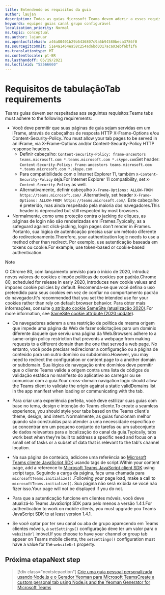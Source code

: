 ```yaml
---
title: Entendendo os requisitos da guia
author: laujan
description: Todas as guias Microsoft Teams devem aderir a esses requisitos.
keywords: equipes guias canal grupo configurável
localization_priority: Normal
ms.topic: conceptual
ms.author: lajanuar
ms.openlocfilehash: a46a80401b29b5436807c9a5b94580beca3786f0
ms.sourcegitcommit: 51e4a1464ea58c254ad6bd0317aca03ebf6bf1f6
ms.translationtype: MT
ms.contentlocale: pt-BR
ms.lasthandoff: 05/19/2021
ms.locfileid: "52566660"
---
```

# <a name="tab-requirements"></a><span data-ttu-id="95788-104">Requisitos de tabulação</span><span class="sxs-lookup"><span data-stu-id="95788-104">Tab requirements</span></span>

<span data-ttu-id="95788-105">Teams guias devem ser respeitadas aos seguintes requisitos:</span><span class="sxs-lookup"><span data-stu-id="95788-105">Teams tabs must adhere to the following requirements:</span></span>

* <span data-ttu-id="95788-106">Você deve permitir que suas páginas de guia sejam servidas em um iFrame, através de cabeçalhos de resposta HTTP X-Frame-Options e/ou Content-Security-Policy..</span><span class="sxs-lookup"><span data-stu-id="95788-106">You must allow your tab pages to be served in an iFrame, via X-Frame-Options and/or Content-Security-Policy HTTP response headers.</span></span>
  * <span data-ttu-id="95788-107">Definir cabeçalho: `Content-Security-Policy: frame-ancestors teams.microsoft.com *.teams.microsoft.com *.skype.com`</span><span class="sxs-lookup"><span data-stu-id="95788-107">Set header: `Content-Security-Policy: frame-ancestors teams.microsoft.com *.teams.microsoft.com *.skype.com`</span></span>
  * <span data-ttu-id="95788-108">Para compatibilidade com o Internet Explorer 11, também `X-Content-Security-Policy` seja.</span><span class="sxs-lookup"><span data-stu-id="95788-108">For Internet Explorer 11 compatibility, set `X-Content-Security-Policy` as well.</span></span>
  * <span data-ttu-id="95788-109">Alternativamente, definir cabeçalho `X-Frame-Options: ALLOW-FROM https://teams.microsoft.com/` .</span><span class="sxs-lookup"><span data-stu-id="95788-109">Alternatively, set header `X-Frame-Options: ALLOW-FROM https://teams.microsoft.com/`.</span></span> <span data-ttu-id="95788-110">Este cabeçalho é preterido, mas ainda respeitado pela maioria dos navegadores.</span><span class="sxs-lookup"><span data-stu-id="95788-110">This header is deprecated but still respected by most browsers.</span></span>
* <span data-ttu-id="95788-111">Normalmente, como uma proteção contra o jacking de cliques, as páginas de login não são renderizadas em iFrames.</span><span class="sxs-lookup"><span data-stu-id="95788-111">Typically, as a safeguard against click-jacking, login pages don't render in iFrames.</span></span> <span data-ttu-id="95788-112">Portanto, sua lógica de autenticação precisa usar um método diferente do redirecionamento.</span><span class="sxs-lookup"><span data-stu-id="95788-112">Therefore, your authentication logic needs to use a method other than redirect.</span></span> <span data-ttu-id="95788-113">Por exemplo, use autenticação baseada em tokens ou cookie.</span><span class="sxs-lookup"><span data-stu-id="95788-113">For example, use token-based or cookie-based authentication.</span></span>

> [!NOTE]
> <span data-ttu-id="95788-114">O Chrome 80, com lançamento previsto para o início de 2020, introduz novos valores de cookies e impõe políticas de cookies por padrão.</span><span class="sxs-lookup"><span data-stu-id="95788-114">Chrome 80, scheduled for release in early 2020, introduces new cookie values and imposes cookie policies by default.</span></span> <span data-ttu-id="95788-115">Recomenda-se que você defina o uso pretendido para seus cookies em vez de confiar no comportamento padrão do navegador.</span><span class="sxs-lookup"><span data-stu-id="95788-115">It's recommended that you set the intended use for your cookies rather than rely on default browser behavior.</span></span> <span data-ttu-id="95788-116">Para obter mais informações, consulte [o atributo cookie SameSite (atualização 2020)](../../resources/samesite-cookie-update.md).</span><span class="sxs-lookup"><span data-stu-id="95788-116">For more information, see [SameSite cookie attribute (2020 update)](../../resources/samesite-cookie-update.md).</span></span>

* <span data-ttu-id="95788-117">Os navegadores aderem a uma restrição de política de mesma origem que impede uma página da Web de fazer solicitações para um domínio diferente daquele que serviu uma página da Web.</span><span class="sxs-lookup"><span data-stu-id="95788-117">Browsers adhere to a same-origin policy restriction that prevents a webpage from making requests to a different domain than the one that served a web page.</span></span> <span data-ttu-id="95788-118">No entanto, você pode precisar redirecionar a configuração ou a página de conteúdo para um outro domínio ou subdomínio.</span><span class="sxs-lookup"><span data-stu-id="95788-118">However, you may need to redirect the configuration or content page to a another domain or subdomain.</span></span> <span data-ttu-id="95788-119">Sua lógica de navegação entre domínios deve permitir que o cliente Teams valide a origem contra uma lista de códigos de validação estática no manifesto do aplicativo ao carregar ou se comunicar com a guia.</span><span class="sxs-lookup"><span data-stu-id="95788-119">Your cross-domain navigation logic should allow the Teams client to validate the origin against a static validDomains list in the app manifest when loading or communicating with the tab.</span></span>

* <span data-ttu-id="95788-120">Para criar uma experiência perfeita, você deve estilizar suas guias com base no tema, design e intenção do Teams cliente.</span><span class="sxs-lookup"><span data-stu-id="95788-120">To create a seamless experience, you should style your tabs based on the Teams client's theme, design, and intent.</span></span> <span data-ttu-id="95788-121">Normalmente, as guias funcionam melhor quando são construídas para atender a uma necessidade específica e se concentrar em um pequeno conjunto de tarefas ou um subconjunto de dados relevantes para a localização do canal da guia.</span><span class="sxs-lookup"><span data-stu-id="95788-121">Typically, tabs work best when they're built to address a specific need and focus on a small set of tasks or a subset of data that is relevant to the tab's channel location.</span></span>

* <span data-ttu-id="95788-122">Na sua página de conteúdo, adicione uma referência ao [Microsoft Teams cliente JavaScript SDK](/javascript/api/overview/msteams-client) usando tags de script.</span><span class="sxs-lookup"><span data-stu-id="95788-122">Within your content page, add a reference to [Microsoft Teams JavaScript client SDK](/javascript/api/overview/msteams-client) using script tags.</span></span> <span data-ttu-id="95788-123">Seguindo a carga da página, faça uma chamada para `microsoftTeams.initialize()` .</span><span class="sxs-lookup"><span data-stu-id="95788-123">Following your page load, make a call to `microsoftTeams.initialize()`.</span></span> <span data-ttu-id="95788-124">Sua página não será exibida se você não fizer isso.</span><span class="sxs-lookup"><span data-stu-id="95788-124">Your page will not be displayed if you do not.</span></span>

* <span data-ttu-id="95788-125">Para que a autenticação funcione em clientes móveis, você deve atualizá-lo Teams JavaScript SDK para pelo menos a versão 1.4.1.</span><span class="sxs-lookup"><span data-stu-id="95788-125">For authentication to work on mobile clients, you must upgrade you Teams JavaScript SDK to at least version 1.4.1.</span></span>

* <span data-ttu-id="95788-126">Se você optar por ter seu canal ou aba de grupo aparecendo em Teams clientes móveis, a `setSettings()` configuração deve ter um valor para o `websiteUrl` imóvel.</span><span class="sxs-lookup"><span data-stu-id="95788-126">If you choose to have your channel or group tab appear on Teams mobile clients, the `setSettings()` configuration must have a value for the `websiteUrl` property.</span></span>

## <a name="next-step"></a><span data-ttu-id="95788-127">Próxima etapa</span><span class="sxs-lookup"><span data-stu-id="95788-127">Next step</span></span>

> [!div class="nextstepaction"]
> [<span data-ttu-id="95788-128">Crie uma guia pessoal personalizada usando Node.js e o Gerador Yeoman para Microsoft Teams</span><span class="sxs-lookup"><span data-stu-id="95788-128">Create a custom personal tab using Node.js and the Yeoman Generator for Microsoft Teams</span></span>](~/tabs/quickstarts/create-personal-tab-node-yeoman.md)